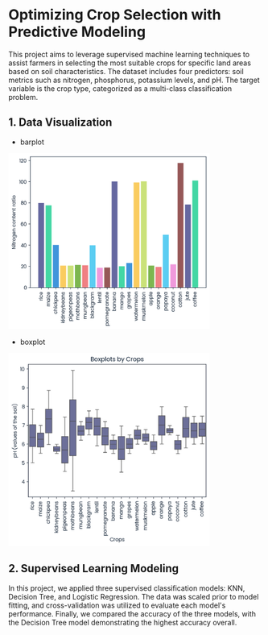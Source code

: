 # Optimizing Crop Selection with Predictive Modeling

This project aims to leverage supervised machine learning techniques to assist farmers in selecting the most suitable crops for specific land areas based on soil characteristics. The dataset includes four predictors: soil metrics such as nitrogen, phosphorus, potassium levels, and pH. The target variable is the crop type, categorized as a multi-class classification problem.

## 1. Data Visualization

* barplot
<img src="docs/barplot.png" width="400" />

* boxplot
<img src="docs/boxplot.png" width="400" />

## 2. Supervised Learning Modeling

In this project, we applied three supervised classification models: KNN, Decision Tree, and Logistic Regression. The data was scaled prior to model fitting, and cross-validation was utilized to evaluate each model's performance. Finally, we compared the accuracy of the three models, with the Decision Tree model demonstrating the highest accuracy overall.
